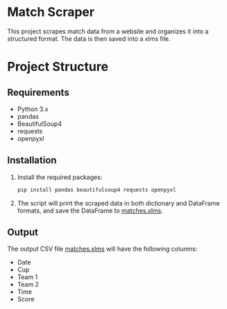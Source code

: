 # Match Scraper

This project scrapes match data from a website and organizes it into a structured format. The data is then saved into a xlms file.

# Project Structure

## Requirements

- Python 3.x
- pandas
- BeautifulSoup4
- requests
- openpyxl

## Installation

1. Install the required packages:
    ```sh
    pip install pandas beautifulsoup4 requests openpyxl
    ```

2. The script will print the scraped data in both dictionary and DataFrame formats, and save the DataFrame to [matches.xlms](http://_vscodecontentref_/8).

## Output

The output CSV file [matches.xlms](http://_vscodecontentref_/9) will have the following columns:
- Date
- Cup
- Team 1
- Team 2
- Time
- Score
